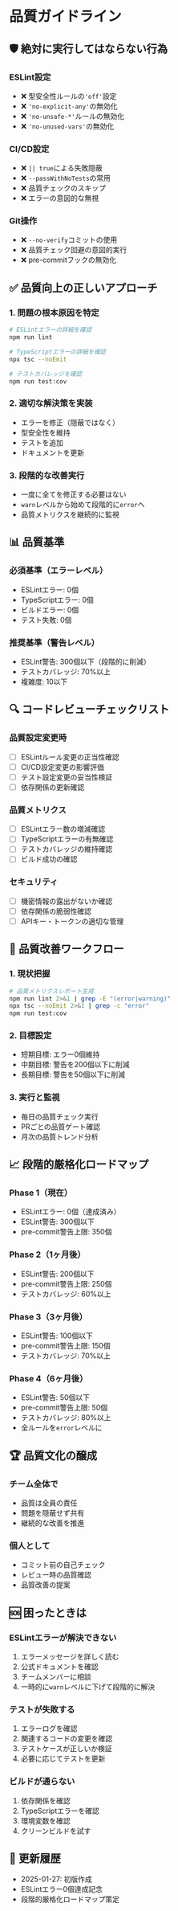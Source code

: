 # 品質ガイドライン

## 🛡️ 絶対に実行してはならない行為

### ESLint設定
- ❌ 型安全性ルールの`'off'`設定
- ❌ `'no-explicit-any'`の無効化
- ❌ `'no-unsafe-*'`ルールの無効化
- ❌ `'no-unused-vars'`の無効化

### CI/CD設定
- ❌ `|| true`による失敗隠蔽
- ❌ `--passWithNoTests`の常用
- ❌ 品質チェックのスキップ
- ❌ エラーの意図的な無視

### Git操作
- ❌ `--no-verify`コミットの使用
- ❌ 品質チェック回避の意図的実行
- ❌ pre-commitフックの無効化

## ✅ 品質向上の正しいアプローチ

### 1. 問題の根本原因を特定
```bash
# ESLintエラーの詳細を確認
npm run lint

# TypeScriptエラーの詳細を確認
npx tsc --noEmit

# テストカバレッジを確認
npm run test:cov
```

### 2. 適切な解決策を実装
- エラーを修正（隠蔽ではなく）
- 型安全性を維持
- テストを追加
- ドキュメントを更新

### 3. 段階的な改善実行
- 一度に全てを修正する必要はない
- `warn`レベルから始めて段階的に`error`へ
- 品質メトリクスを継続的に監視

## 📊 品質基準

### 必須基準（エラーレベル）
- ESLintエラー: 0個
- TypeScriptエラー: 0個
- ビルドエラー: 0個
- テスト失敗: 0個

### 推奨基準（警告レベル）
- ESLint警告: 300個以下（段階的に削減）
- テストカバレッジ: 70%以上
- 複雑度: 10以下

## 🔍 コードレビューチェックリスト

### 品質設定変更時
- [ ] ESLintルール変更の正当性確認
- [ ] CI/CD設定変更の影響評価
- [ ] テスト設定変更の妥当性検証
- [ ] 依存関係の更新確認

### 品質メトリクス
- [ ] ESLintエラー数の増減確認
- [ ] TypeScriptエラーの有無確認
- [ ] テストカバレッジの維持確認
- [ ] ビルド成功の確認

### セキュリティ
- [ ] 機密情報の露出がないか確認
- [ ] 依存関係の脆弱性確認
- [ ] APIキー・トークンの適切な管理

## 🚀 品質改善ワークフロー

### 1. 現状把握
```bash
# 品質メトリクスレポート生成
npm run lint 2>&1 | grep -E "(error|warning)"
npx tsc --noEmit 2>&1 | grep -c "error"
npm run test:cov
```

### 2. 目標設定
- 短期目標: エラー0個維持
- 中期目標: 警告を200個以下に削減
- 長期目標: 警告を50個以下に削減

### 3. 実行と監視
- 毎日の品質チェック実行
- PRごとの品質ゲート確認
- 月次の品質トレンド分析

## 📈 段階的厳格化ロードマップ

### Phase 1（現在）
- ESLintエラー: 0個（達成済み）
- ESLint警告: 300個以下
- pre-commit警告上限: 350個

### Phase 2（1ヶ月後）
- ESLint警告: 200個以下
- pre-commit警告上限: 250個
- テストカバレッジ: 60%以上

### Phase 3（3ヶ月後）
- ESLint警告: 100個以下
- pre-commit警告上限: 150個
- テストカバレッジ: 70%以上

### Phase 4（6ヶ月後）
- ESLint警告: 50個以下
- pre-commit警告上限: 50個
- テストカバレッジ: 80%以上
- 全ルールを`error`レベルに

## 🏆 品質文化の醸成

### チーム全体で
- 品質は全員の責任
- 問題を隠蔽せず共有
- 継続的な改善を推進

### 個人として
- コミット前の自己チェック
- レビュー時の品質確認
- 品質改善の提案

## 🆘 困ったときは

### ESLintエラーが解決できない
1. エラーメッセージを詳しく読む
2. 公式ドキュメントを確認
3. チームメンバーに相談
4. 一時的に`warn`レベルに下げて段階的に解決

### テストが失敗する
1. エラーログを確認
2. 関連するコードの変更を確認
3. テストケースが正しいか検証
4. 必要に応じてテストを更新

### ビルドが通らない
1. 依存関係を確認
2. TypeScriptエラーを確認
3. 環境変数を確認
4. クリーンビルドを試す

## 📝 更新履歴

- 2025-01-27: 初版作成
- ESLintエラー0個達成記念
- 段階的厳格化ロードマップ策定